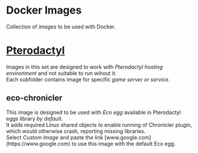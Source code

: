 # Docker Images
Collection of <i>images</i> to be used with Docker.

# <u>Pterodactyl</u>

Images in this set are designed to work with 
<i>Pterodactyl hosting environment</i> and not suitable to run wihout it. 
<br>Each subfolder contains image for specific <i>game server or service</i>.


<h2>eco-chronicler</h2> This image is designed to be used with <i>Eco egg</i> 
available in Pterodactyl eggs library <i>by default</i>.<br>
It adds required Linux shared objects to enable running of Chronicler plugin, which would otherwise crash,
reporting missing libraries.
<br>
Select <i>Custom Image</i> and paste the link [www.google.com](https://www.google.com) to use 
this image with the default Eco egg.